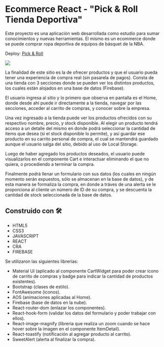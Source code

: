 # Ecommerce React - "Pick & Roll Tienda Deportiva"

Este proyecto es una aplicación web desarrollada como estudio para sumar conocimientos y nuevas herramientas. El mismo es un ecommerce donde se puede comprar ropa deportiva de equipos de básquet de la NBA.

Deploy: [Pick & Roll](https://pickandroll.netlify.app/)

![](https://media.giphy.com/media/gQdHWEKSJQ5RlF9roN/giphy.gif)

La finalidad de este sitio es la de ofrecer productos y que el usuario pueda tener una experiencia de compra real (sin pasarela de pagos). Consta de una tienda con 3 secciones donde se pueden ver los distintos productos, los cuales están alojados en una base de datos (Firebase).

El usuario ingresa al sitio y lo primero que observa en pantalla es el Home, donde desde ahí puede ir directamente a la tienda, navegar por las secciones, acceder al carrito de compras, y conocer sobre la empresa.

Una vez ingresado a la tienda puede ver los productos ofrecidos con su respectivo nombre, precio, y stock disponible. Al elegir un producto tendrá acceso a un detalle del mismo en donde podrá seleccionar la cantidad de items que desea (si el stock disponible lo permite), y así guardar ese producto en su carrito personal de compra, el cual se mantendrá guardado aunque el usuario salga del sitio, debido al uso de Local Storage.

Luego de haber agregado los productos deseados, el usuario puede visualizarlos en el componente Cart e interactuar eliminando el que no quiera, o procediendo a terminar la compra.

Finalmente podrá llenar un formulario con sus datos (los cuales en ningún momento serán expuestos, sólo se almacenan en la base de datos), y de esta manera se formaliza la compra, en donde a tráves de una alerta se le proporciona al cliente un número de ID de su compra, y se descuenta la cantidad de stock seleccionada de la base de datos.

## Construido con 🛠️

* HTML5
* CSS3
* JAVASCRIPT
* REACT
* CRA
* FIREBASE

Se utilizaron las siguientes librerías:
* Material UI (aplicado al componente CartWidget para poder crear icono de carrito de compras y badge para indicar la cantidad de productos existentes).
* Bootstrap (clases de estilo).
* FontAwesome (iconos).
* AOS (animaciones aplicadas al Home).
* Firebase (base de datos en la nube).
* React-router-dom (enlazar los componentes).
* React-hook-form (validar los datos del formulario y poder trabajar con ellos).
* React-image-magnify (libreria que realiza un zoom cuando se hace hover sobre la imagen en el componente ItemDetail).
* React-toastify (notificación al agregar producto al carrito).
* SweetAlert (alerta al finalizar la compra).
